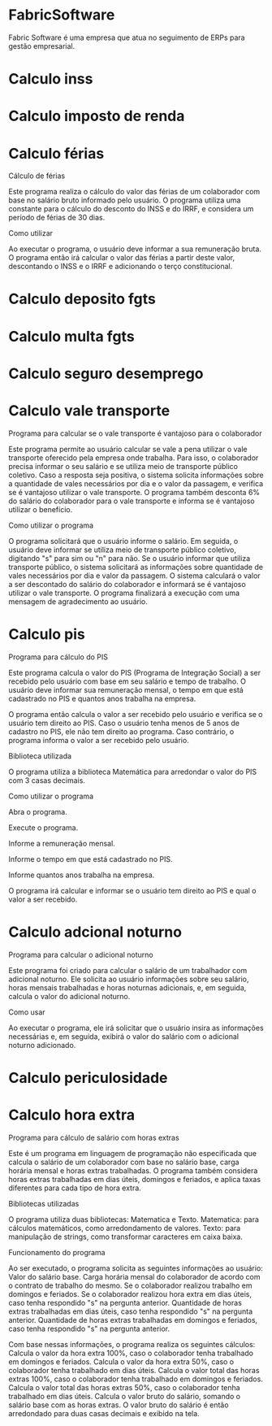 # FabricSoftware
Fabric Software é uma empresa que atua no seguimento de ERPs para gestão empresarial.




# Calculo inss




# Calculo imposto de renda




# Calculo férias

Cálculo de férias

Este programa realiza o cálculo do valor das férias de um colaborador com base no salário bruto informado pelo usuário. O programa utiliza uma constante para o cálculo do desconto do INSS e do IRRF, e considera um período de férias de 30 dias.

Como utilizar

Ao executar o programa, o usuário deve informar a sua remuneração bruta. O programa então irá calcular o valor das férias a partir deste valor, descontando o INSS e o IRRF e adicionando o terço constitucional.


# Calculo deposito fgts




# Calculo multa fgts




# Calculo seguro desemprego




# Calculo vale transporte

Programa para calcular se o vale transporte é vantajoso para o colaborador

Este programa permite ao usuário calcular se vale a pena utilizar o vale transporte oferecido pela empresa onde trabalha. Para isso, o colaborador precisa informar o seu salário e se utiliza meio de transporte público coletivo. Caso a resposta seja positiva, o sistema solicita informações sobre a quantidade de vales necessários por dia e o valor da passagem, e verifica se é vantajoso utilizar o vale transporte.
O programa também desconta 6% do salário do colaborador para o vale transporte e informa se é vantajoso utilizar o benefício.

Como utilizar o programa

O programa solicitará que o usuário informe o salário.
Em seguida, o usuário deve informar se utiliza meio de transporte público coletivo, digitando "s" para sim ou "n" para não.
Se o usuário informar que utiliza transporte público, o sistema solicitará as informações sobre quantidade de vales necessários por dia e valor da passagem.
O sistema calculará o valor a ser descontado do salário do colaborador e informará se é vantajoso utilizar o vale transporte.
O programa finalizará a execução com uma mensagem de agradecimento ao usuário.



# Calculo pis

Programa para cálculo do PIS

Este programa calcula o valor do PIS (Programa de Integração Social) a ser recebido pelo usuário com base em seu salário e tempo de trabalho. O usuário deve informar sua remuneração mensal, o tempo em que está cadastrado no PIS e quantos anos trabalha na empresa.

O programa então calcula o valor a ser recebido pelo usuário e verifica se o usuário tem direito ao PIS. Caso o usuário tenha menos de 5 anos de cadastro no PIS, ele não tem direito ao programa. Caso contrário, o programa informa o valor a ser recebido pelo usuário.

Biblioteca utilizada

O programa utiliza a biblioteca Matemática para arredondar o valor do PIS com 3 casas decimais.

Como utilizar o programa

Abra o programa.

Execute o programa.

Informe a remuneração mensal.

Informe o tempo em que está cadastrado no PIS.

Informe quantos anos trabalha na empresa.

O programa irá calcular e informar se o usuário tem direito ao PIS e qual o valor a ser recebido.

# Calculo adcional noturno

Programa para calcular o adicional noturno

Este programa foi criado para calcular o salário de um trabalhador com adicional noturno. Ele solicita ao usuário informações sobre seu salário, horas mensais trabalhadas e horas noturnas adicionais, e, em seguida, calcula o valor do adicional noturno.

Como usar

Ao executar o programa, ele irá solicitar que o usuário insira as informações necessárias e, em seguida, exibirá o valor do salário com o adicional noturno adicionado.

# Calculo periculosidade




# Calculo hora extra
Programa para cálculo de salário com horas extras

Este é um programa em linguagem de programação não especificada que calcula o salário de um colaborador com base no salário base, carga horária mensal e horas extras trabalhadas. O programa também considera horas extras trabalhadas em dias úteis, domingos e feriados, e aplica taxas diferentes para cada tipo de hora extra.

Bibliotecas utilizadas

O programa utiliza duas bibliotecas: Matematica e Texto.
Matematica: para cálculos matemáticos, como arredondamento de valores.
Texto: para manipulação de strings, como transformar caracteres em caixa baixa.

Funcionamento do programa

Ao ser executado, o programa solicita as seguintes informações ao usuário:
Valor do salário base.
Carga horária mensal do colaborador de acordo com o contrato de trabalho do mesmo.
Se o colaborador realizou trabalho em domingos e feriados.
Se o colaborador realizou hora extra em dias úteis, caso tenha respondido "s" na pergunta anterior.
Quantidade de horas extras trabalhadas em dias úteis, caso tenha respondido "s" na pergunta anterior.
Quantidade de horas extras trabalhadas em domingos e feriados, caso tenha respondido "s" na pergunta anterior.

Com base nessas informações, o programa realiza os seguintes cálculos:
Calcula o valor da hora extra 100%, caso o colaborador tenha trabalhado em domingos e feriados.
Calcula o valor da hora extra 50%, caso o colaborador tenha trabalhado em dias úteis.
Calcula o valor total das horas extras 100%, caso o colaborador tenha trabalhado em domingos e feriados.
Calcula o valor total das horas extras 50%, caso o colaborador tenha trabalhado em dias úteis.
Calcula o valor bruto do salário, somando o salário base com as horas extras.
O valor bruto do salário é então arredondado para duas casas decimais e exibido na tela.

